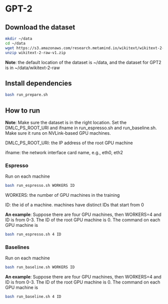 # GPT-2

## Download the dataset
```bash
mkdir ~/data
cd ~/data
wget https://s3.amazonaws.com/research.metamind.io/wikitext/wikitext-2-raw-v1.zip
unzip wikitext-2-raw-v1.zip
```
**Note**: the default location of the dataset is ~/data, and the dataset for GPT2 is in ~/data/wikitext-2-raw


## Install dependencies
```bash
bash run_prepare.sh
```

## How to run
**Note**: Make sure the dataset is in the right location. Set the DMLC_PS_ROOT_URI and ifname in run_espresso.sh and run_baseline.sh.
Make sure it runs on NVLink-based GPU machines.

DMLC_PS_ROOT_URI: the IP address of the root GPU machine

ifname: the network interface card name, e.g., eth0, eth2

### Espresso
Run on each machine
```bash
bash run_espresso.sh WORKERS ID
```
WORKERS: the number of GPU machines in the training

ID: the id of a machine. machines have distinct IDs that start from 0

**An example**:
Suppose there are four GPU machines, then WORKERS=4 and ID is from 0-3. 
The ID of the root GPU machine is 0.
The command on each GPU machine is
```bash
bash run_espresso.sh 4 ID
```

### Baselines
Run on each machine
```bash
bash run_baseline.sh WORKERS ID
```  

**An example**:
Suppose there are four GPU machines, then WORKERS=4 and ID is from 0-3. 
The ID of the root GPU machine is 0.
The command on each GPU machine is
```bash
bash run_baseline.sh 4 ID
```
